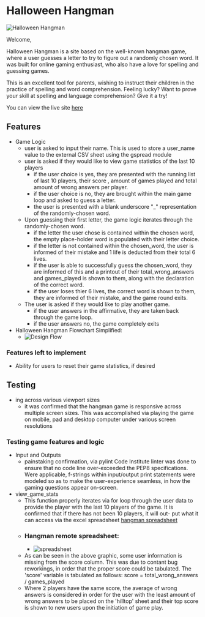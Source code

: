 # Halloween Hangman

![Halloween Hangman](https://res.cloudinary.com/dxla1usfm/image/upload/v1697459161/Project3/Am-I-Responsive_FINAL_rewqww.png)

Welcome,

Halloween Hangman is a site based on the well-known hangman game, where a user guesses a letter 
to try to figure out a randomly chosen word. It was built for online gaming enthusiast, 
who also have a love for spelling and guessing games.  

This is an excellent tool for parents, wishing to instruct their children in the practice of spelling and word comprehension.
Feeling lucky? Want to prove your skill at spelling and language comprehension? Give it a try!

You can view the live site [here](https://halloween-hangman-39dd7d1da1da.herokuapp.com/)

## Features

- Game Logic
    - user is asked to input their name. This is used to store a user_name value to the external CSV sheet using the gspread module
    - user is asked if they would like to view game statistics of the last 10 players
        - if the user choice is yes, they are presented with the running list of last 10 players, their score , amount 
        of games played and total amount of wrong answers per player.
        - if the user choice is no, they are brought within the main game loop and asked to guess a letter.
        - the user is presented with a blank underscore "_" representation of the randomly-chosen word.
    - Upon guessing their first letter, the game logic iterates through the randomly-chosen word.
        - if the letter the user chose is contained within the chosen word, the empty place-holder word is populated with
        their letter choice.
        - if the letter is not contained within the chosen_word, the user is informed of their mistake and 1 life is deducted
        from their total 6 lives.
        - if the user is able to successfully guess the chosen_word, they are informed of this and a printout of
        their total_wrong_answers and games_played is shown to them, along with the declaration of the correct word.
        - if the user loses thier 6 lives, the correct word is shown to them, they are informed of their mistake,
        and the game round exits. 
    - The user is asked if they would like to play another game.
        - if the user answers in the affirmative, they are taken back through the game loop.
        - if the user answers no, the game completely exits
- Halloween Hangman Flowchart Simplified:
    - ![Design Flow](https://res.cloudinary.com/dxla1usfm/image/upload/v1697462254/Project3/hangman_flow_chart_simplified_bb3afg.png)

### Features left to implement

- Ability for users to reset their game statistics, if desired

## Testing

- ing across various viewport sizes
    - it was confirmed that the hangman game is responsive across multiple screen sizes. This was
    accomplished via playing the game on mobile, pad and desktop computer under various screen resolutions

### Testing game features and logic

- Input and Outputs
    - painstaking confirmation, via pylint Code Institute linter was done to ensure that no code line over-exceeded
    the PEP8 specifications. Were applicable, f-strings within input/output print statements were modeled
    so as to make the user-experience seamless, in how the gaming questions appear on-screen.
- view_game_stats 
    - This function properly iterates via for loop through the user data to provide the player with 
    the last 10 players of the game. It is confirmed that if there has not been 10 players, it will out-
    put what it can access via the excel spreadsheet [hangman spreadsheet](https://docs.google.com/spreadsheets/d/1Lsa7wQwv7GQofjW7nQrEBdbmvGwen3nzPurr7diimTs/edit?pli=1#gid=460879778)
    - ### Hangman remote spreadsheet:
        - ![spreadsheet](https://res.cloudinary.com/dxla1usfm/image/upload/v1697452135/Project3/hangman_user_scores-Google-Sheets_vex3vp.png)
    - As can be seen in the above graphic, some user information is missing from the score column. This was due to contant bug 
    reworkings, in order that the proper score could be tabulated. The 'score' variable is tabulated as follows:
    score = total_wrong_answers / games_played
    - Where 2 players have the same score, the average of wrong answers is considered in order for the user with
    the least amount of wrong answers to be placed on the 'hilltop' sheet and their top score is shown to new users
    upon the initiation of game play. 

